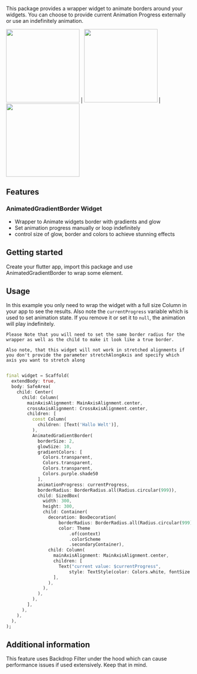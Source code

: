 This package provides a wrapper widget to animate borders around your widgets.
You can choose to provide current Animation Progress externally or use an indefinitely animation.

<img src="https://raw.githubusercontent.com/saschTa/flutter_glowy_borders/main/example/assets/animated_border.gif" width="200"/> | <img src="https://raw.githubusercontent.com/saschTa/flutter_glowy_borders/main/example/assets/animated_border_circle.gif" width="200"/> | <img src="https://raw.githubusercontent.com/saschTa/flutter_glowy_borders/main/example/assets/animated_border_percentage.gif" width="200"/>

## Features

### AnimatedGradientBorder Widget

- Wrapper to Animate widgets border with gradients and glow
- Set animation progress manually or loop indefinitely
- control size of glow, border and colors to achieve stunning effects

## Getting started

Create your flutter app, import this package and use AnimatedGradientBorder to wrap some element.

## Usage

In this example you only need to wrap the widget with a full size Column in your app to see the
results.
Also note the `currentProgress` variable which is used to set animation state.
If you remove it or set it to `null`, the animation will play indefinitely.

`Please Note that you will need to set the same border radius for the wrapper as well as the child to
make it look like a true border.`

`Also note, that this widget will not work in stretched alignments if you don't provide the parameter
stretchAlongAxis and specify which axis you want to stretch along`

```dart

final widget = Scaffold(
  extendBody: true,
  body: SafeArea(
    child: Center(
      child: Column(
        mainAxisAlignment: MainAxisAlignment.center,
        crossAxisAlignment: CrossAxisAlignment.center,
        children: [
          const Column(
            children: [Text('Hallo Welt')],
          ),
          AnimatedGradientBorder(
            borderSize: 2,
            glowSize: 10,
            gradientColors: [
              Colors.transparent,
              Colors.transparent,
              Colors.transparent,
              Colors.purple.shade50
            ],
            animationProgress: currentProgress,
            borderRadius: BorderRadius.all(Radius.circular(999)),
            child: SizedBox(
              width: 300,
              height: 300,
              child: Container(
                decoration: BoxDecoration(
                    borderRadius: BorderRadius.all(Radius.circular(999)),
                    color: Theme
                        .of(context)
                        .colorScheme
                        .secondaryContainer),
                child: Column(
                  mainAxisAlignment: MainAxisAlignment.center,
                  children: [
                    Text("current value: $currentProgress",
                        style: TextStyle(color: Colors.white, fontSize: 30.0)),
                  ],
                ),
              ),
            ),
          ),
        ],
      ),
    ),
  ),
);
```

## Additional information

This feature uses Backdrop Filter under the hood which can cause performance issues if used
extensively. Keep that in mind.
